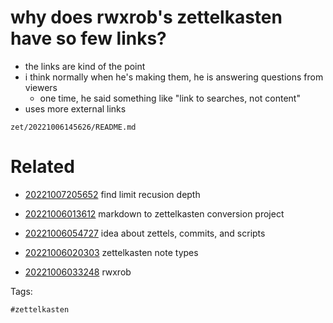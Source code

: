# why does rwxrob's zettelkasten have so few links?

- the links are kind of the point
- i think normally when he's making them, he is answering questions from viewers
  - one time, he said something like "link to searches, not content"
- uses more external links

` zet/20221006145626/README.md `

# Related

- [20221007205652](/zet/20221007205652/README.md) find limit recusion depth

- [20221006013612](/zet/20221006013612/README.md) markdown to zettelkasten conversion project
- [20221006054727](/zet/20221006054727/README.md) idea about zettels, commits, and scripts
- [20221006020303](/zet/20221006020303/README.md) zettelkasten note types
- [20221006033248](/zet/20221006033248/README.md) rwxrob

Tags:

    #zettelkasten
